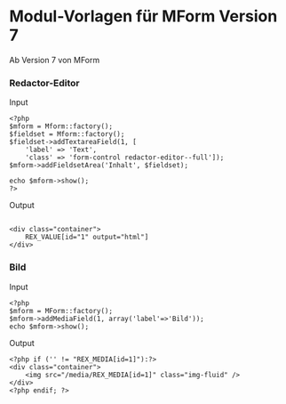 # Modul-Vorlagen für MForm Version 7

Ab Version 7 von MForm

### Redactor-Editor

Input

```
<?php 
$mform = Mform::factory();
$fieldset = Mform::factory();
$fieldset->addTextareaField(1, [
    'label' => 'Text',
    'class' => 'form-control redactor-editor--full']);
$mform->addFieldsetArea('Inhalt', $fieldset);

echo $mform->show();
?>
```

Output
```

<div class="container">
    REX_VALUE[id="1" output="html"]
</div>

```

### Bild

Input 

```
<?php
$mform = MForm::factory();
$mform->addMediaField(1, array('label'=>'Bild'));
echo $mform->show();
``` 

Output

```
<?php if ('' != "REX_MEDIA[id=1]"):?>
<div class="container">
    <img src="/media/REX_MEDIA[id=1]" class="img-fluid" />
</div>
<?php endif; ?>
```
